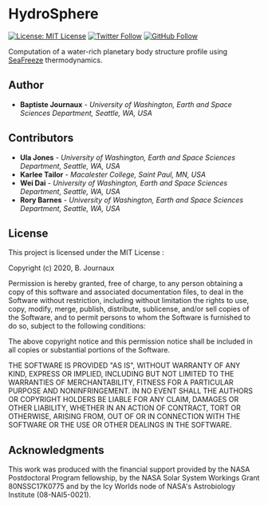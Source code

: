 # HydroSphere

[![License: MIT License](https://img.shields.io/badge/License-MIT-blue.svg?style=flat-square)](https://opensource.org/licenses/MIT)
[![Twitter Follow](https://img.shields.io/twitter/follow/B_jour.svg?style=flat-square&logo=twitter&label=Follow)](https://twitter.com/B_jour)
[![GitHub Follow](https://img.shields.io/github/followers/Bjournaux.svg?style=flat-square&logo=github&label=Follow)](https://github.com/Bjournaux)


Computation of a water-rich planetary body structure profile using [SeaFreeze](seafreeze.org) thermodynamics.

## Author

* **Baptiste Journaux** - *University of Washington, Earth and Space Sciences Department, Seattle, WA, USA* 

## Contributors

* **Ula Jones** - *University of Washington, Earth and Space Sciences Department, Seattle, WA, USA* 
* **Karlee Tailor** - *Macalester College, Saint Paul, MN, USA*
* **Wei Dai** - *University of Washington, Earth and Space Sciences Department, Seattle, WA, USA* 
* **Rory Barnes** - *University of Washington, Earth and Space Sciences Department, Seattle, WA, USA* 

## License

This project is licensed under the MIT License :

Copyright (c) 2020, B. Journaux

Permission is hereby granted, free of charge, to any person obtaining a copy
of this software and associated documentation files, to deal
in the Software without restriction, including without limitation the rights
to use, copy, modify, merge, publish, distribute, sublicense, and/or sell
copies of the Software, and to permit persons to whom the Software is
furnished to do so, subject to the following conditions:

The above copyright notice and this permission notice shall be included in all
copies or substantial portions of the Software.

THE SOFTWARE IS PROVIDED "AS IS", WITHOUT WARRANTY OF ANY KIND, EXPRESS OR
IMPLIED, INCLUDING BUT NOT LIMITED TO THE WARRANTIES OF MERCHANTABILITY,
FITNESS FOR A PARTICULAR PURPOSE AND NONINFRINGEMENT. IN NO EVENT SHALL THE
AUTHORS OR COPYRIGHT HOLDERS BE LIABLE FOR ANY CLAIM, DAMAGES OR OTHER
LIABILITY, WHETHER IN AN ACTION OF CONTRACT, TORT OR OTHERWISE, ARISING FROM,
OUT OF OR IN CONNECTION WITH THE SOFTWARE OR THE USE OR OTHER DEALINGS IN THE
SOFTWARE.

## Acknowledgments

This work was produced with the financial support provided by the NASA Postdoctoral Program fellowship, by the NASA Solar System Workings Grant 80NSSC17K0775 and by the Icy Worlds node of NASA's Astrobiology Institute (08-NAI5-0021).
